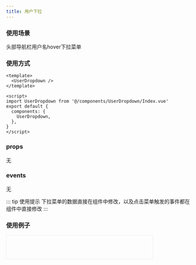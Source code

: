 ```yaml
---
title: 用户下拉
---
```


### 使用场景
头部导航栏用户名hover下拉菜单

### 使用方式
``` vue
<template>
  <UserDropdown />
</template>

<script>
import UserDropdown from '@/components/UserDropdown/Index.vue'
export default {
  components: {
    UserDropdown,
  },
}
</script>
```
### props
无
### events
无

::: tip 使用提示
下拉菜单的数据直接在组件中修改，以及点击菜单触发的事件都在组件中直接修改
:::
### 使用例子
<div class="container">
  <common-UserDropdown/>
</div>

<style lang="css">
.container {
  width: 400px;
  height:64px;
  text-align: right;
  border: 1px solid #eee;
}
.container .el-dropdown {
  line-height:64px;
  cursor:pointer;
  padding: 0 12px;
}
.container .el-dropdown:hover {
  background: rgba(0,0,0,0.025);
}
</style>